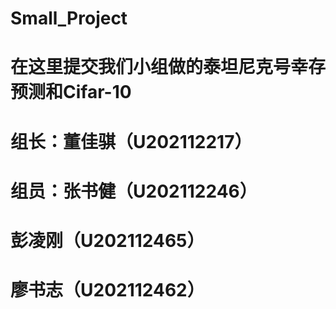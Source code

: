 # Small_Project
# 在这里提交我们小组做的泰坦尼克号幸存预测和Cifar-10
# 组长：董佳骐（U202112217）
# 组员：张书健（U202112246）
#       彭凌刚（U202112465）
#       廖书志（U202112462）
